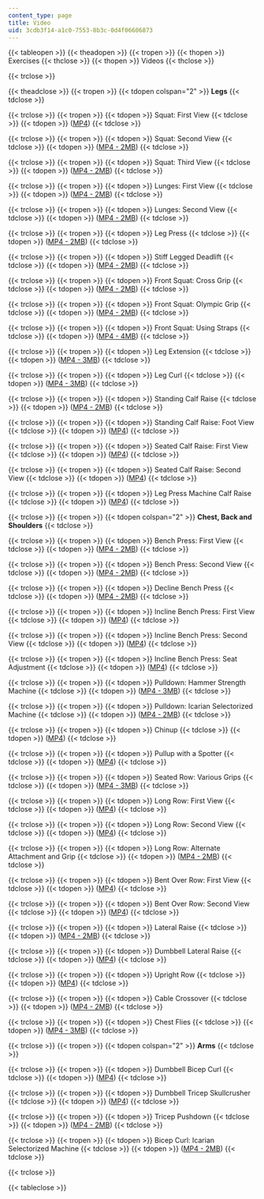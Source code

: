 ```yaml
---
content_type: page
title: Video
uid: 3cdb3f14-a1c0-7553-8b3c-0d4f06606873
---
```


{{< tableopen >}}
{{< theadopen >}}
{{< tropen >}}
{{< thopen >}}
Exercises
{{< thclose >}}
{{< thopen >}}
Videos
{{< thclose >}}

{{< trclose >}}

{{< theadclose >}}
{{< tropen >}}
{{< tdopen colspan="2" >}}
**Legs**
{{< tdclose >}}

{{< trclose >}}
{{< tropen >}}
{{< tdopen >}}
Squat: First View
{{< tdclose >}}
{{< tdopen >}}
([MP4](http://www.archive.org/download/MITPE.720S06/squat_first_view-220k.mp4))
{{< tdclose >}}

{{< trclose >}}
{{< tropen >}}
{{< tdopen >}}
Squat: Second View
{{< tdclose >}}
{{< tdopen >}}
([MP4 - 2MB](http://www.archive.org/download/MITPE.720S06/squat_second_view-220k.mp4))
{{< tdclose >}}

{{< trclose >}}
{{< tropen >}}
{{< tdopen >}}
Squat: Third View
{{< tdclose >}}
{{< tdopen >}}
([MP4 - 2MB](http://www.archive.org/download/MITPE.720S06/squat_third_view-220k.mp4))
{{< tdclose >}}

{{< trclose >}}
{{< tropen >}}
{{< tdopen >}}
Lunges: First View
{{< tdclose >}}
{{< tdopen >}}
([MP4 - 2MB](http://www.archive.org/download/MITPE.720S06/lunge_first_view-220k.mp4))
{{< tdclose >}}

{{< trclose >}}
{{< tropen >}}
{{< tdopen >}}
Lunges: Second View
{{< tdclose >}}
{{< tdopen >}}
([MP4 - 2MB](http://www.archive.org/download/MITPE.720S06/lunge_second_view-220k.mp4))
{{< tdclose >}}

{{< trclose >}}
{{< tropen >}}
{{< tdopen >}}
Leg Press
{{< tdclose >}}
{{< tdopen >}}
([MP4 - 2MB](http://www.archive.org/download/MITPE.720S06/leg_press-220k.mp4))
{{< tdclose >}}

{{< trclose >}}
{{< tropen >}}
{{< tdopen >}}
Stiff Legged Deadlift
{{< tdclose >}}
{{< tdopen >}}
([MP4 - 2MB](http://www.archive.org/download/MITPE.720S06/stiff_legged_deadlift-220k.mp4))
{{< tdclose >}}

{{< trclose >}}
{{< tropen >}}
{{< tdopen >}}
Front Squat: Cross Grip
{{< tdclose >}}
{{< tdopen >}}
([MP4 - 2MB](http://www.archive.org/download/MITPE.720S06/front_squat_cross_grip-220k.mp4))
{{< tdclose >}}

{{< trclose >}}
{{< tropen >}}
{{< tdopen >}}
Front Squat: Olympic Grip
{{< tdclose >}}
{{< tdopen >}}
([MP4 - 2MB](http://www.archive.org/download/MITPE.720S06/front_squat_olymipic_grip-220k.mp4))
{{< tdclose >}}

{{< trclose >}}
{{< tropen >}}
{{< tdopen >}}
Front Squat: Using Straps
{{< tdclose >}}
{{< tdopen >}}
([MP4 - 4MB](http://www.archive.org/download/MITPE.720S06/front_squat_using_straps-220k.mp4))
{{< tdclose >}}

{{< trclose >}}
{{< tropen >}}
{{< tdopen >}}
Leg Extension
{{< tdclose >}}
{{< tdopen >}}
([MP4 - 3MB](http://www.archive.org/download/MITPE.720S06/leg_extension-220k.mp4))
{{< tdclose >}}

{{< trclose >}}
{{< tropen >}}
{{< tdopen >}}
Leg Curl
{{< tdclose >}}
{{< tdopen >}}
([MP4 - 3MB](http://www.archive.org/download/MITPE.720S06/leg_curl-220k.mp4))
{{< tdclose >}}

{{< trclose >}}
{{< tropen >}}
{{< tdopen >}}
Standing Calf Raise
{{< tdclose >}}
{{< tdopen >}}
([MP4 - 2MB](http://www.archive.org/download/MITPE.720S06/standing_calf_raise-220k.mp4))
{{< tdclose >}}

{{< trclose >}}
{{< tropen >}}
{{< tdopen >}}
Standing Calf Raise: Foot View
{{< tdclose >}}
{{< tdopen >}}
([MP4](http://www.archive.org/download/MITPE.720S06/standing_calf_raise_foot_view-220k.mp4))
{{< tdclose >}}

{{< trclose >}}
{{< tropen >}}
{{< tdopen >}}
Seated Calf Raise: First View
{{< tdclose >}}
{{< tdopen >}}
([MP4](http://www.archive.org/download/MITPE.720S06/seated_calf_raise_first_view-220k.mp4))
{{< tdclose >}}

{{< trclose >}}
{{< tropen >}}
{{< tdopen >}}
Seated Calf Raise: Second View
{{< tdclose >}}
{{< tdopen >}}
([MP4](http://www.archive.org/download/MITPE.720S06/seated_calf_raise_second_view-220k.mp4))
{{< tdclose >}}

{{< trclose >}}
{{< tropen >}}
{{< tdopen >}}
Leg Press Machine Calf Raise
{{< tdclose >}}
{{< tdopen >}}
([MP4](http://www.archive.org/download/MITPE.720S06/leg_press_machine_calf_raise-220k.mp4))
{{< tdclose >}}

{{< trclose >}}
{{< tropen >}}
{{< tdopen colspan="2" >}}
**Chest, Back and Shoulders**
{{< tdclose >}}

{{< trclose >}}
{{< tropen >}}
{{< tdopen >}}
Bench Press: First View
{{< tdclose >}}
{{< tdopen >}}
([MP4 - 2MB](http://www.archive.org/download/MITPE.720S06/bench_press_first_view-220k.mp4))
{{< tdclose >}}

{{< trclose >}}
{{< tropen >}}
{{< tdopen >}}
Bench Press: Second View
{{< tdclose >}}
{{< tdopen >}}
([MP4 - 2MB](http://www.archive.org/download/MITPE.720S06/bench_press_second_view-220k.mp4))
{{< tdclose >}}

{{< trclose >}}
{{< tropen >}}
{{< tdopen >}}
Decline Bench Press
{{< tdclose >}}
{{< tdopen >}}
([MP4 - 2MB](http://www.archive.org/download/MITPE.720S06/decline_bench_press-220k.mp4))
{{< tdclose >}}

{{< trclose >}}
{{< tropen >}}
{{< tdopen >}}
Incline Bench Press: First View
{{< tdclose >}}
{{< tdopen >}}
([MP4](http://www.archive.org/download/MITPE.720S06/incline_bench_press_first_view-220k.mp4))
{{< tdclose >}}

{{< trclose >}}
{{< tropen >}}
{{< tdopen >}}
Incline Bench Press: Second View
{{< tdclose >}}
{{< tdopen >}}
([MP4](http://www.archive.org/download/MITPE.720S06/incline_bench_press_second_view-220k.mp4))
{{< tdclose >}}

{{< trclose >}}
{{< tropen >}}
{{< tdopen >}}
Incline Bench Press: Seat Adjustment
{{< tdclose >}}
{{< tdopen >}}
([MP4](http://www.archive.org/download/MITPE.720S06/incline_bench_press_seat_adjustment-220k.mp4))
{{< tdclose >}}

{{< trclose >}}
{{< tropen >}}
{{< tdopen >}}
Pulldown: Hammer Strength Machine
{{< tdclose >}}
{{< tdopen >}}
([MP4 - 3MB](http://www.archive.org/download/MITPE.720S06/pulldown_hammer_strength_machine-220k.mp4))
{{< tdclose >}}

{{< trclose >}}
{{< tropen >}}
{{< tdopen >}}
Pulldown: Icarian Selectorized Machine
{{< tdclose >}}
{{< tdopen >}}
([MP4 - 2MB](http://www.archive.org/download/MITPE.720S06/pulldown_icarian_selectorized_machine-220k.mp4))
{{< tdclose >}}

{{< trclose >}}
{{< tropen >}}
{{< tdopen >}}
Chinup
{{< tdclose >}}
{{< tdopen >}}
([MP4](http://www.archive.org/download/MITPE.720S06/chinup-220k.mp4))
{{< tdclose >}}

{{< trclose >}}
{{< tropen >}}
{{< tdopen >}}
Pullup with a Spotter
{{< tdclose >}}
{{< tdopen >}}
([MP4](http://www.archive.org/download/MITPE.720S06/pullup_with_a_spotter-220k.mp4))
{{< tdclose >}}

{{< trclose >}}
{{< tropen >}}
{{< tdopen >}}
Seated Row: Various Grips
{{< tdclose >}}
{{< tdopen >}}
([MP4 - 3MB](http://www.archive.org/download/MITPE.720S06/seated_row_various_grips-220k.mp4))
{{< tdclose >}}

{{< trclose >}}
{{< tropen >}}
{{< tdopen >}}
Long Row: First View
{{< tdclose >}}
{{< tdopen >}}
([MP4](http://www.archive.org/download/MITPE.720S06/long_row_first_view-220k.mp4))
{{< tdclose >}}

{{< trclose >}}
{{< tropen >}}
{{< tdopen >}}
Long Row: Second View
{{< tdclose >}}
{{< tdopen >}}
([MP4](http://www.archive.org/download/MITPE.720S06/long_row_second_view-220k.mp4))
{{< tdclose >}}

{{< trclose >}}
{{< tropen >}}
{{< tdopen >}}
Long Row: Alternate Attachment and Grip
{{< tdclose >}}
{{< tdopen >}}
([MP4 - 2MB](http://www.archive.org/download/MITPE.720S06/long_row_alternate_attachment_and_grip-220k.mp4))
{{< tdclose >}}

{{< trclose >}}
{{< tropen >}}
{{< tdopen >}}
Bent Over Row: First View
{{< tdclose >}}
{{< tdopen >}}
([MP4](http://www.archive.org/download/MITPE.720S06/bent_over_row_first_view-220k.mp4))
{{< tdclose >}}

{{< trclose >}}
{{< tropen >}}
{{< tdopen >}}
Bent Over Row: Second View
{{< tdclose >}}
{{< tdopen >}}
([MP4](http://www.archive.org/download/MITPE.720S06/bent_over_row_second_view-220k.mp4))
{{< tdclose >}}

{{< trclose >}}
{{< tropen >}}
{{< tdopen >}}
Lateral Raise
{{< tdclose >}}
{{< tdopen >}}
([MP4 - 2MB](http://www.archive.org/download/MITPE.720S06/lateral_raise-220k.mp4))
{{< tdclose >}}

{{< trclose >}}
{{< tropen >}}
{{< tdopen >}}
Dumbbell Lateral Raise
{{< tdclose >}}
{{< tdopen >}}
([MP4](http://www.archive.org/download/MITPE.720S06/dumbbell_lateral_raise-220k.mp4))
{{< tdclose >}}

{{< trclose >}}
{{< tropen >}}
{{< tdopen >}}
Upright Row
{{< tdclose >}}
{{< tdopen >}}
([MP4](http://www.archive.org/download/MITPE.720S06/upright_row-220k.mp4))
{{< tdclose >}}

{{< trclose >}}
{{< tropen >}}
{{< tdopen >}}
Cable Crossover
{{< tdclose >}}
{{< tdopen >}}
([MP4 - 2MB](http://www.archive.org/download/MITPE.720S06/cable_crossover-220k.mp4))
{{< tdclose >}}

{{< trclose >}}
{{< tropen >}}
{{< tdopen >}}
Chest Flies
{{< tdclose >}}
{{< tdopen >}}
([MP4 - 3MB](http://www.archive.org/download/MITPE.720S06/chest_flies-220k.mp4))
{{< tdclose >}}

{{< trclose >}}
{{< tropen >}}
{{< tdopen colspan="2" >}}
**Arms**
{{< tdclose >}}

{{< trclose >}}
{{< tropen >}}
{{< tdopen >}}
Dumbbell Bicep Curl
{{< tdclose >}}
{{< tdopen >}}
([MP4](http://www.archive.org/download/MITPE.720S06/dumbbell_bicep_curl-220k.mp4))
{{< tdclose >}}

{{< trclose >}}
{{< tropen >}}
{{< tdopen >}}
Dumbbell Tricep Skullcrusher
{{< tdclose >}}
{{< tdopen >}}
([MP4](http://www.archive.org/download/MITPE.720S06/dumbbell_tricep_skullcrasher-220k.mp4))
{{< tdclose >}}

{{< trclose >}}
{{< tropen >}}
{{< tdopen >}}
Tricep Pushdown
{{< tdclose >}}
{{< tdopen >}}
([MP4 - 2MB](http://www.archive.org/download/MITPE.720S06/tricep_pushdown-220k.mp4))
{{< tdclose >}}

{{< trclose >}}
{{< tropen >}}
{{< tdopen >}}
Bicep Curl: Icarian Selectorized Machine
{{< tdclose >}}
{{< tdopen >}}
([MP4 - 2MB](http://www.archive.org/download/MITPE.720S06/bicep_curl_icarian_selectorized_machine-220k.mp4))
{{< tdclose >}}

{{< trclose >}}

{{< tableclose >}}